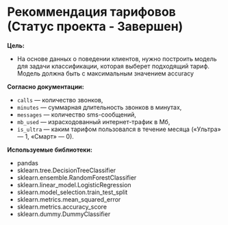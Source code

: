 # Рекоммендация тарифовов   (Статус проекта - Завершен)

<b> Цель: </b>  
- На основе данных о поведении клиентов,  нужно построить модель для задачи классификации, которая выберет подходящий тариф. Модель должна быть с максимальным значением accuracy

<b> Согласно документации: </b>  
- `сalls` — количество звонков,
- `minutes` — суммарная длительность звонков в минутах,
- `messages` — количество sms-сообщений,
- `mb_used` — израсходованный интернет-трафик в Мб,
- `is_ultra` — каким тарифом пользовался в течение месяца («Ультра» — 1, «Смарт» — 0).

<b> Используемые библиотеки: </b>
- pandas
- sklearn.tree.DecisionTreeClassifier
- sklearn.ensemble.RandomForestClassifier
- sklearn.linear_model.LogisticRegression
- sklearn.model_selection.train_test_split
- sklearn.metrics.mean_squared_error
- sklearn.metrics.accuracy_score 
- sklearn.dummy.DummyClassifier

